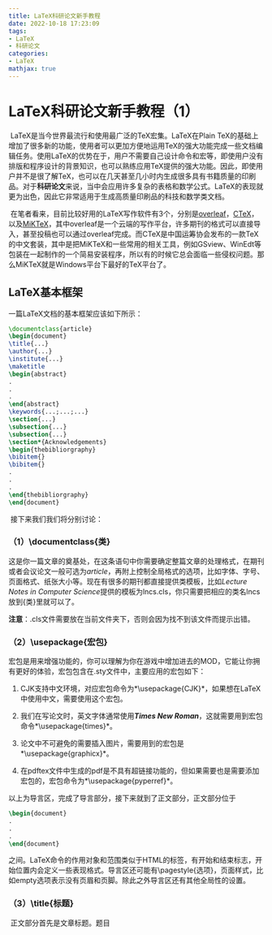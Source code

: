 ```yaml
---
title: LaTeX科研论文新手教程
date: 2022-10-18 17:23:09
tags:
- LaTeX
- 科研论文
categories:
- LaTeX
mathjax: true
---
```


# LaTeX科研论文新手教程（1）

​	LaTeX是当今世界最流行和使用最广泛的TeX宏集。LaTeX在Plain TeX的基础上增加了很多新的功能，使用者可以更加方便地运用TeX的强大功能完成一些文档编辑任务。使用LaTeX的优势在于，用户不需要自己设计命令和宏等，即使用户没有排版和程序设计的背景知识，也可以熟练应用TeX提供的强大功能。因此，即使用户并不是很了解TeX，也可以在几天甚至几小时内生成很多具有书籍质量的印刷品。对于**科研论文**来说，当中会应用许多复杂的表格和数学公式。LaTeX的表现就更为出色，因此它非常适用于生成高质量印刷品的科技和数学类文档。

<!-- more -->

​	在笔者看来，目前比较好用的LaTeX写作软件有3个，分别是[overleaf](https://cn.overleaf.com/)，[CTeX](http://www.ctex.org/HomePage)，以及[MiKTeX](https://miktex.org/)，其中overleaf是一个云端的写作平台，许多期刊的格式可以直接导入，甚至投稿也可以通过overleaf完成。而CTeX是中国运筹协会发布的一款TeX的中文套装，其中是把MiKTeX和一些常用的相关工具，例如GSview、WinEdt等包装在一起制作的一个简易安装程序，所以有的时候它总会面临一些侵权问题。那么MiKTeX就是Windows平台下最好的TeX平台了。

## LaTeX基本框架

一篇LaTeX文档的基本框架应该如下所示：

```latex
\documentclass{article}
\begin{document}
\title{...}
\author{...}
\institute{...}
\maketitle
\begin{abstract}
.
.
.
\end{abstract}
\keywords{...;...;...}
\section{...}
\subsection{...}
\subsection{...}
\section*{Acknowledgements}
\begin{thebibliorgraphy}
\bibitem{}
\bibitem{}
.
.
.
\end{thebibliorgraphy}
\end{document}
```

​	接下来我们我们将分别讨论：

### （1）\documentclass{类}

​	这是你一篇文章的奠基处，在这条语句中你需要确定整篇文章的处理格式，在期刊或者会议论文一般可选为*article*，再附上控制全局格式的选项，比如字体、字号、页面格式、纸张大小等。现在有很多的期刊都直接提供类模板，比如*Lecture Notes in Computer Science*提供的模板为lncs.cls，你只需要把相应的类名lncs放到{类}里就可以了。

**注意**：.cls文件需要放在当前文件夹下，否则会因为找不到该文件而提示出错。

### （2）\usepackage{宏包}

​	宏包是用来增强功能的，你可以理解为你在游戏中增加进去的MOD，它能让你拥有更好的体验，宏包包含在.sty文件中，主要应用的宏包如下：

1. CJK支持中文环境，对应宏包命令为*\usepackage{CJK}*，如果想在LaTeX中使用中文，需要使用这个宏包。

2. 我们在写论文时，英文字体通常使用***Times New Roman***，这就需要用到宏包命令*\usepackage{times}*。

3. 论文中不可避免的需要插入图片，需要用到的宏包是*\usepackage{graphicx}*。

4. 在pdftex文件中生成的pdf是不具有超链接功能的，但如果需要也是需要添加宏包的，宏包命令为*\usepackage{pyperref}*。

以上为导言区，完成了导言部分，接下来就到了正文部分，正文部分位于

```latex
\begin{document}
.
.
.
\end{document}
```

之间。LaTeX命令的作用对象和范围类似于HTML的标签，有开始和结束标志，开始位置内会定义一些表现格式。导言区还可能有\pagestyle{选项}，页面样式，比如empty选项表示没有页眉和页脚。除此之外导言区还有其他全局性的设置。

### （3）\title{标题}

​	正文部分首先是文章标题。题目
